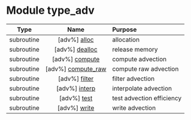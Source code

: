 # Module type_adv

| Type | Name | Purpose |
| :--: | :--: | :---------- |
| subroutine | [adv%] [alloc](https://github.com/JCSDA/saber/src/bump/type_adv.F90#L71) | allocation |
| subroutine | [adv%] [dealloc](https://github.com/JCSDA/saber/src/bump/type_adv.F90#L106) | release memory |
| subroutine | [adv%] [compute](https://github.com/JCSDA/saber/src/bump/type_adv.F90#L138) | compute advection |
| subroutine | [adv%] [compute_raw](https://github.com/JCSDA/saber/src/bump/type_adv.F90#L182) | compute raw advection |
| subroutine | [adv%] [filter](https://github.com/JCSDA/saber/src/bump/type_adv.F90#L577) | filter advection |
| subroutine | [adv%] [interp](https://github.com/JCSDA/saber/src/bump/type_adv.F90#L758) | interpolate advection |
| subroutine | [adv%] [test](https://github.com/JCSDA/saber/src/bump/type_adv.F90#L843) | test advection efficiency |
| subroutine | [adv%] [write](https://github.com/JCSDA/saber/src/bump/type_adv.F90#L1065) | write advection |
